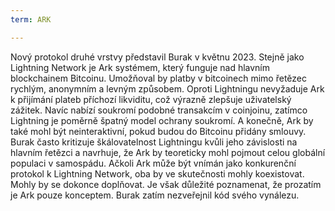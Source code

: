 ```yaml
---
term: ARK

---
```

Nový protokol druhé vrstvy představil Burak v květnu 2023. Stejně jako Lightning Network je Ark systémem, který funguje nad hlavním blockchainem Bitcoinu. Umožňoval by platby v bitcoinech mimo řetězec rychlým, anonymním a levným způsobem. Oproti Lightningu nevyžaduje Ark k přijímání plateb příchozí likviditu, což výrazně zlepšuje uživatelský zážitek. Navíc nabízí soukromí podobné transakcím v coinjoinu, zatímco Lightning je poměrně špatný model ochrany soukromí. A konečně, Ark by také mohl být neinteraktivní, pokud budou do Bitcoinu přidány smlouvy. Burak často kritizuje škálovatelnost Lightningu kvůli jeho závislosti na hlavním řetězci a navrhuje, že Ark by teoreticky mohl pojmout celou globální populaci v samospádu. Ačkoli Ark může být vnímán jako konkurenční protokol k Lightning Network, oba by ve skutečnosti mohly koexistovat. Mohly by se dokonce doplňovat. Je však důležité poznamenat, že prozatím je Ark pouze konceptem. Burak zatím nezveřejnil kód svého vynálezu.